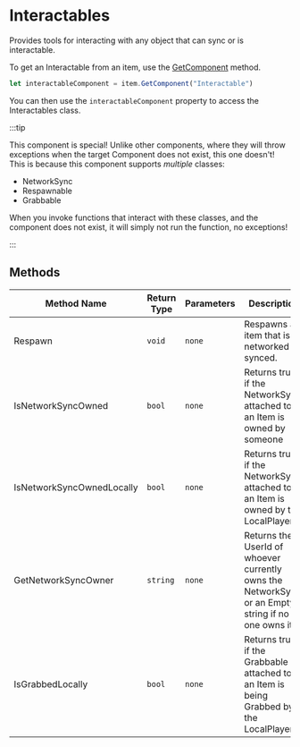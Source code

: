 # Interactables

Provides tools for interacting with any object that can sync or is interactable.

To get an Interactable from an item, use the [GetComponent](./../../item/getcomponent.md) method.

```js
let interactableComponent = item.GetComponent("Interactable")
```

You can then use the `interactableComponent` property to access the Interactables class.

:::tip

This component is special! Unlike other components, where they will throw exceptions when the target Component does not exist, this one doesn't! This is because this component supports *multiple* classes:

+ NetworkSync
+ Respawnable
+ Grabbable

When you invoke functions that interact with these classes, and the component does not exist, it will simply not run the function, no exceptions!

:::

## Methods

Method Name | Return Type | Parameters | Description
--- | --- | --- | ---
Respawn | `void` | `none` | Respawns an item that is networked synced.
IsNetworkSyncOwned | `bool` | `none` | Returns true if the NetworkSync attached to an Item is owned by someone
IsNetworkSyncOwnedLocally | `bool` | `none` | Returns true if the NetworkSync attached to an Item is owned by the LocalPlayer
GetNetworkSyncOwner | `string` | `none` | Returns the UserId of whoever currently owns the NetworkSync, or an Empty string if no one owns it
IsGrabbedLocally | `bool` | `none` | Returns true if the Grabbable attached to an Item is being Grabbed by the LocalPlayer